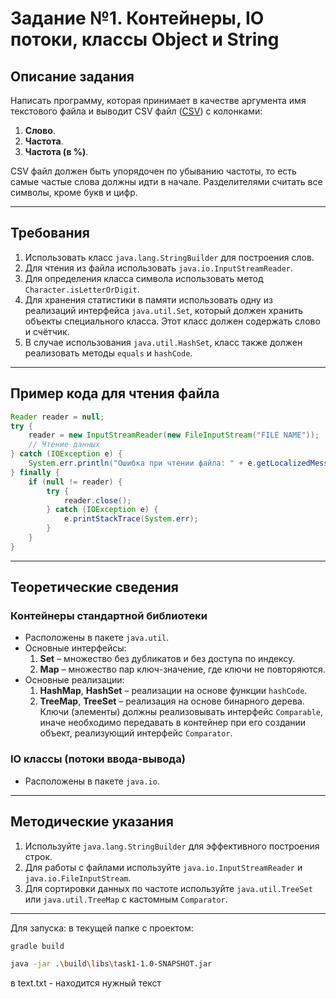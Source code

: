 
# Задание №1. Контейнеры, IO потоки, классы Object и String

## Описание задания
Написать программу, которая принимает в качестве аргумента имя текстового файла и выводит CSV файл ([CSV](http://ru.wikipedia.org/wiki/CSV)) с колонками:
1. **Слово**.
2. **Частота**.
3. **Частота (в %)**.

CSV файл должен быть упорядочен по убыванию частоты, то есть самые частые слова должны идти в начале. Разделителями считать все символы, кроме букв и цифр.

---

## Требования
1. Использовать класс `java.lang.StringBuilder` для построения слов.
2. Для чтения из файла использовать `java.io.InputStreamReader`.
3. Для определения класса символа использовать метод `Character.isLetterOrDigit`.
4. Для хранения статистики в памяти использовать одну из реализаций интерфейса `java.util.Set`, который должен хранить объекты специального класса. Этот класс должен содержать слово и счётчик.
5. В случае использования `java.util.HashSet`, класс также должен реализовать методы `equals` и `hashCode`.

---

## Пример кода для чтения файла
```java
Reader reader = null;
try {
    reader = new InputStreamReader(new FileInputStream("FILE NAME"));
    // Чтение данных
} catch (IOException e) {
    System.err.println("Ошибка при чтении файла: " + e.getLocalizedMessage());
} finally {
    if (null != reader) {
        try {
            reader.close();
        } catch (IOException e) {
            e.printStackTrace(System.err);
        }
    }
}
```

---

## Теоретические сведения
### Контейнеры стандартной библиотеки
- Расположены в пакете `java.util`.
- Основные интерфейсы:
  1. **Set** – множество без дубликатов и без доступа по индексу.
  2. **Map** – множество пар ключ-значение, где ключи не повторяются.
- Основные реализации:
  1. **HashMap**, **HashSet** – реализации на основе функции `hashCode`.
  2. **TreeMap**, **TreeSet** – реализация на основе бинарного дерева. Ключи (элементы) должны реализовывать интерфейс `Comparable`, иначе необходимо передавать в контейнер при его создании объект, реализующий интерфейс `Comparator`.

### IO классы (потоки ввода-вывода)
- Расположены в пакете `java.io`.

---

## Методические указания
1. Используйте `java.lang.StringBuilder` для эффективного построения строк.
2. Для работы с файлами используйте `java.io.InputStreamReader` и `java.io.FileInputStream`.
3. Для сортировки данных по частоте используйте `java.util.TreeSet` или `java.util.TreeMap` с кастомным `Comparator`.

---
Для запуска:
в текущей папке с проектом:
```bash
gradle build

java -jar .\build\libs\task1-1.0-SNAPSHOT.jar 
```
в text.txt - находится нужный текст 